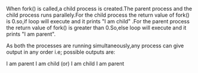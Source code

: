 When fork() is called,a child process is created.The parent process and the child process runs parallely.For the child process the return value of fork() is 0.so,if loop will execute and it prints "I am child" .For the parent process the return value of fork() is greater than 0.So,else loop will execute and it prints "I am parent".

As both the processes are running simultaneously,any process can give output in any order i.e;
possible outputs are:

I am parent
I am child
(or)
I am child
I am parent
